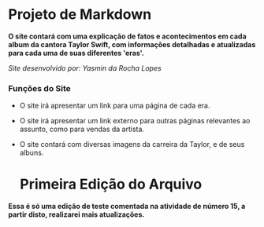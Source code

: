 # Projeto de Markdown

**O site contará com uma explicação de fatos e acontecimentos em cada album da cantora Taylor Swift, com informações detalhadas e atualizadas para cada uma de suas diferentes 'eras'.**  

*Site desenvolvido por: Yasmin da Rocha Lopes*  

### Funções do Site

* O site irá apresentar um link para uma página de cada era.
* O site irá apresentar um link externo para outras páginas relevantes ao assunto, como para vendas da artista.
* O site contará com diversas imagens da carreira da Taylor, e de seus albuns.

  # Primeira Edição do Arquivo
**Essa é só uma edição de teste comentada na atividade de número 15, a partir disto, realizarei mais atualizações.**

